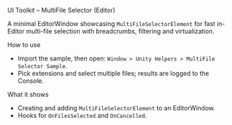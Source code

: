 UI Toolkit – MultiFile Selector (Editor)

A minimal EditorWindow showcasing `MultiFileSelectorElement` for fast in-Editor multi-file selection with breadcrumbs, filtering and virtualization.

How to use
- Import the sample, then open: `Window > Unity Helpers > MultiFile Selector Sample`.
- Pick extensions and select multiple files; results are logged to the Console.

What it shows
- Creating and adding `MultiFileSelectorElement` to an EditorWindow.
- Hooks for `OnFilesSelected` and `OnCancelled`.


